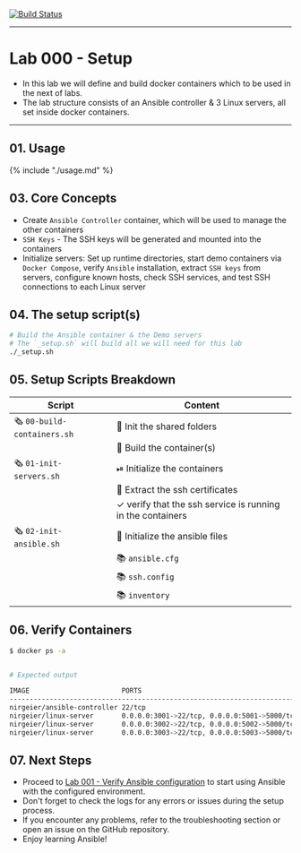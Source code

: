<a href="https://github.com/nirgeier/AnsibleLabs/actions/workflows/Lab-000.yaml" target="_blank">
  <img src="https://github.com/nirgeier/AnsibleLabs/actions/workflows/Lab-000.yaml/badge.svg" alt="Build Status">
</a>

---

# Lab 000 - Setup

- In this lab we will define and build docker containers which to be used in the next of labs.
- The lab structure consists of an Ansible controller & 3 Linux servers, all set inside docker containers.

---

## 01. Usage

{% include "./usage.md" %}

## 03. Core Concepts

- Create `Ansible Controller` container, which will be used to manage the other containers
- `SSH Keys` - The SSH keys will be generated and mounted into the containers
- Initialize servers: Set up runtime directories, start demo containers via `Docker Compose`, verify `Ansible` installation, extract `SSH keys` from servers, configure known hosts, check SSH services, and test SSH connections to each Linux server

## 04. The setup script(s)

  ```sh
  # Build the Ansible container & the Demo servers
  # The `_setup.sh` will build all we will need for this lab
  ./_setup.sh
  ```

## 05. Setup Scripts Breakdown

| Script                                    | Content                                                                     |
| ----------------------------------------- | --------------------------------------------------------------------------- |
| 🗞️ `00-build-containers.sh` | 📒 Init the shared folders                                  |
|                                           | 🐳 Build the container(s)                                   |  |
| 🗞️ `01-init-servers.sh`     | ⏯ Initialize the containers                                |
|                                           | 🔐 Extract the ssh certificates                             |
|                                           | ✓ verify that the ssh service is running in the containers |
| 🗞️ `02-init-ansible.sh`     | 🚀 Initialize the ansible files                             |
|                                           | 📚 `ansible.cfg`                                              |
|                                           | 📚 `ssh.config`                                               |
|                                           | 📚 `inventory`                                                |

## 06. Verify Containers

```bash
$ docker ps -a


# Expected output

IMAGE                       PORTS                                                                  NAMES
---------------------------------------------------------------------------------------------------------------------
nirgeier/ansible-controller 22/tcp                                                                 ansible-controller
nirgeier/linux-server       0.0.0.0:3001->22/tcp, 0.0.0.0:5001->5000/tcp, 0.0.0.0:8081->8080/tcp   linux-server-1
nirgeier/linux-server       0.0.0.0:3002->22/tcp, 0.0.0.0:5002->5000/tcp, 0.0.0.0:8082->8080/tcp   linux-server-2
nirgeier/linux-server       0.0.0.0:3003->22/tcp, 0.0.0.0:5003->5000/tcp, 0.0.0.0:8083->8080/tcp   linux-server-3
```


## 07. Next Steps

- Proceed to [Lab 001 - Verify Ansible configuration](../001-verify-ansible/README.md) to start using Ansible with the configured environment.
- Don't forget to check the logs for any errors or issues during the setup process.
- If you encounter any problems, refer to the troubleshooting section or open an issue on the GitHub repository.
- Enjoy learning Ansible!
  